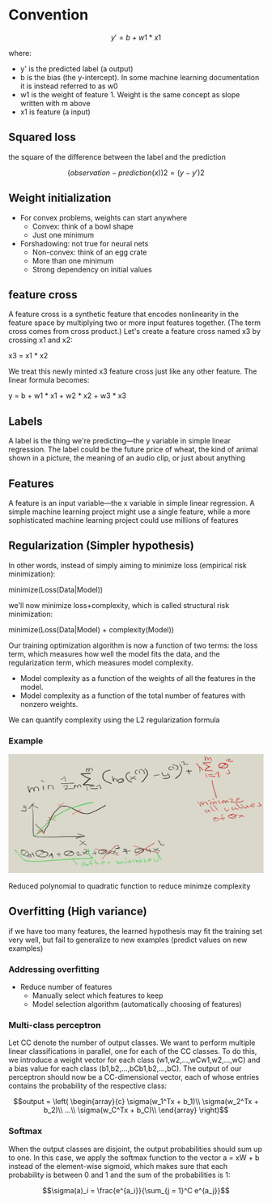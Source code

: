 # Convention 

```math
y' = b + w1 * x1
```

where:

* y' is the predicted label (a output)
* b is the bias (the y-intercept). In some machine learning documentation it is instead referred to as w0
* w1 is the weight of feature 1. Weight is the same concept as slope written with m above
* x1 is feature (a input)


## Squared loss

the square of the difference between the label and the prediction

```math
(observation - prediction(x))2 = (y - y')2
```

## Weight initialization 

* For convex problems, weights can start anywhere
    * Convex: think of a bowl shape 
    * Just one minimum
* Forshadowing: not true for neural nets
    * Non-convex: think of an egg crate
    * More than one minimum
    * Strong dependency on initial values    

## feature cross

A feature cross is a synthetic feature that encodes nonlinearity in the feature space by multiplying two or more input features together. (The term cross comes from cross product.) Let's create a feature cross named x3 by crossing x1 and x2:    

x3 = x1 * x2

We treat this newly minted x3 feature cross just like any other feature. The linear formula becomes:

y = b + w1 * x1 + w2 * x2 + w3 * x3

## Labels

A label is the thing we're predicting—the y variable in simple linear regression. The label could be the future price of wheat, the kind of animal shown in a picture, the meaning of an audio clip, or just about anything

## Features

A feature is an input variable—the x variable in simple linear regression. A simple machine learning project might use a single feature, while a more sophisticated machine learning project could use millions of features

## Regularization (Simpler hypothesis)

In other words, instead of simply aiming to minimize loss (empirical risk minimization):

minimize(Loss(Data|Model))

we'll now minimize loss+complexity, which is called structural risk minimization:

minimize(Loss(Data|Model) + complexity(Model))

Our training optimization algorithm is now a function of two terms: the loss term, which measures how well the model fits the data, and the regularization term, which measures model complexity.

* Model complexity as a function of the weights of all the features in the model.
* Model complexity as a function of the total number of features with nonzero weights. 

We can quantify complexity using the L2 regularization formula

### Example 

![Regularization](images/regularization.png)

Reduced polynomial to quadratic function to reduce minimze complexity

## Overfitting (High variance)

if we have too many features, the learned hypothesis may fit the training set very well, but fail to generalize to new examples (predict values on new examples)

### Addressing overfitting

* Reduce number of features
    * Manually select which features to keep 
    * Model selection algorithm (automatically choosing of features)

### Multi-class perceptron

Let CC denote the number of output classes. We want to perform multiple linear classifications in parallel, one for each of the CC classes. To do this, we introduce a weight vector for each class (w1,w2,…,wCw1,w2,…,wC) and a bias value for each class (b1,b2,…,bCb1,b2,…,bC). The output of our perceptron should now be a CC-dimensional vector, each of whose entries contains the probability of the respective class:

$$output = \left( 
\begin{array}{c} 
\sigma(w_1^Tx + b_1)\\ 
\sigma(w_2^Tx + b_2)\\ 
…\\ 
\sigma(w_C^Tx + b_C)\\ 
\end{array} 
\right)$$

### Softmax

When the output classes are disjoint, the output probabilities should sum up to one. In this case, we apply the softmax function to the vector a = xW + b  instead of the element-wise sigmoid, which makes sure that each probability is between 0 and 1 and the sum of the probabilities is 1:

$$\sigma(a)_i = \frac{e^{a_i}}{\sum_{j = 1}^C e^{a_j}}$$
